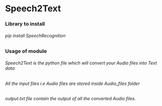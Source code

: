 # Speech2Text


### Library to install
###### pip install SpeechRecognition                                                                                                                                                        

### Usage of module
###### Speech2Text is the python file which will convert your Audio files into Text data
###### All the input files i.e Audio files are stored inside Audio_files folder
###### output.txt file contain the output of all the converted Audio files.



